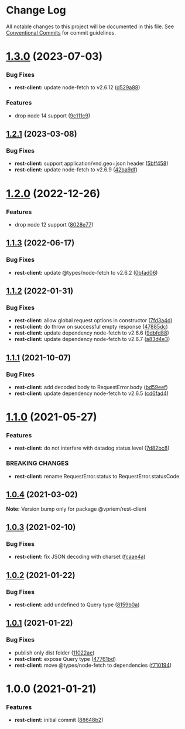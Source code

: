 # Change Log

All notable changes to this project will be documented in this file.
See [Conventional Commits](https://conventionalcommits.org) for commit guidelines.

# [1.3.0](https://github.com/vpriem/ts-monorepo/compare/@vpriem/rest-client@1.2.1...@vpriem/rest-client@1.3.0) (2023-07-03)

### Bug Fixes

-   **rest-client:** update node-fetch to v2.6.12 ([d529a88](https://github.com/vpriem/ts-monorepo/commit/d529a88a901f96c58c453f1dfa71b51c8482b622))

### Features

-   drop node 14 support ([9c111c9](https://github.com/vpriem/ts-monorepo/commit/9c111c95f2dfb0cb64b32fa07cc4cc905f6ceb4b))

## [1.2.1](https://github.com/vpriem/ts-monorepo/compare/@vpriem/rest-client@1.2.0...@vpriem/rest-client@1.2.1) (2023-03-08)

### Bug Fixes

-   **rest-client:** support application/vnd.geo+json header ([5bff458](https://github.com/vpriem/ts-monorepo/commit/5bff4584404b937e3206eeaad06682c5a685dde5))
-   **rest-client:** update node-fetch to v2.6.9 ([42ba9df](https://github.com/vpriem/ts-monorepo/commit/42ba9df2e1373aba0638a72ec62fc5fbf08ddd0f))

# [1.2.0](https://github.com/vpriem/ts-monorepo/compare/@vpriem/rest-client@1.1.3...@vpriem/rest-client@1.2.0) (2022-12-26)

### Features

-   drop node 12 support ([8028e77](https://github.com/vpriem/ts-monorepo/commit/8028e7777d9e55f835592267f317a80c55a306a1))

## [1.1.3](https://github.com/vpriem/ts-monorepo/compare/@vpriem/rest-client@1.1.2...@vpriem/rest-client@1.1.3) (2022-06-17)

### Bug Fixes

-   **rest-client:** update @types/node-fetch to v2.6.2 ([0bfad06](https://github.com/vpriem/ts-monorepo/commit/0bfad06752b3414901c1f5219679c9559a8aff8a))

## [1.1.2](https://github.com/vpriem/ts-monorepo/compare/@vpriem/rest-client@1.1.1...@vpriem/rest-client@1.1.2) (2022-01-31)

### Bug Fixes

-   **rest-client:** allow global request options in constructor ([7fd3a4d](https://github.com/vpriem/ts-monorepo/commit/7fd3a4d4ab3e8248d1c853d0211ab84afc98e673))
-   **rest-client:** do throw on successful empty response ([47885dc](https://github.com/vpriem/ts-monorepo/commit/47885dcd0ea03e60531969abab44b07180227d7d))
-   **rest-client:** update dependency node-fetch to v2.6.6 ([9dbfd88](https://github.com/vpriem/ts-monorepo/commit/9dbfd8845e7d4f2b279a47a0b2ccf99a00508194))
-   **rest-client:** update dependency node-fetch to v2.6.7 ([a83d4e3](https://github.com/vpriem/ts-monorepo/commit/a83d4e3b6e792f1337841e439db2a0e97ef785b2))

## [1.1.1](https://github.com/vpriem/ts-monorepo/compare/@vpriem/rest-client@1.1.0...@vpriem/rest-client@1.1.1) (2021-10-07)

### Bug Fixes

-   **rest-client:** add decoded body to RequestError.body ([bd59eef](https://github.com/vpriem/ts-monorepo/commit/bd59eefa4b63b152bb1afb434d2681f8c972314f))
-   **rest-client:** update dependency node-fetch to v2.6.5 ([cd6fad4](https://github.com/vpriem/ts-monorepo/commit/cd6fad424cbdceea5fc187dda19f40b462e7e0de))

# [1.1.0](https://github.com/vpriem/ts-monorepo/compare/@vpriem/rest-client@1.0.4...@vpriem/rest-client@1.1.0) (2021-05-27)

### Features

-   **rest-client:** do not interfere with datadog status level ([7d82bc8](https://github.com/vpriem/ts-monorepo/commit/7d82bc8f2861cdbc4767f18b3071fd0438d2ade8))

### BREAKING CHANGES

-   **rest-client:** rename RequestError.status to RequestError.statusCode

## [1.0.4](https://github.com/vpriem/ts-monorepo/compare/@vpriem/rest-client@1.0.3...@vpriem/rest-client@1.0.4) (2021-03-02)

**Note:** Version bump only for package @vpriem/rest-client

## [1.0.3](https://github.com/vpriem/ts-monorepo/compare/@vpriem/rest-client@1.0.2...@vpriem/rest-client@1.0.3) (2021-02-10)

### Bug Fixes

-   **rest-client:** fix JSON decoding with charset ([fcaae4a](https://github.com/vpriem/ts-monorepo/commit/fcaae4a8097598d6068adf0a16c6358087d8fbfb))

## [1.0.2](https://github.com/vpriem/ts-monorepo/compare/@vpriem/rest-client@1.0.1...@vpriem/rest-client@1.0.2) (2021-01-22)

### Bug Fixes

-   **rest-client:** add undefined to Query type ([8159b0a](https://github.com/vpriem/ts-monorepo/commit/8159b0a91c586405b192c1be8d3b230c66c0f3f6))

## [1.0.1](https://github.com/vpriem/ts-monorepo/compare/@vpriem/rest-client@1.0.0...@vpriem/rest-client@1.0.1) (2021-01-22)

### Bug Fixes

-   publish only dist folder ([11022ae](https://github.com/vpriem/ts-monorepo/commit/11022aeeff4b0f147a59b564a7f6fdd3ee63aca2))
-   **rest-client:** expose Query type ([47761bd](https://github.com/vpriem/ts-monorepo/commit/47761bd22ed4411f90e91852c1a130b7c225b2b2))
-   **rest-client:** move @types/node-fetch to dependencies ([f710194](https://github.com/vpriem/ts-monorepo/commit/f71019411ab28326a626fa1604ec88676ff6619a))

# 1.0.0 (2021-01-21)

### Features

-   **rest-client:** initial commit ([88648b2](https://github.com/vpriem/ts-monorepo/commit/88648b27febab1d060704ded2c86cc2b7dc4c673))
